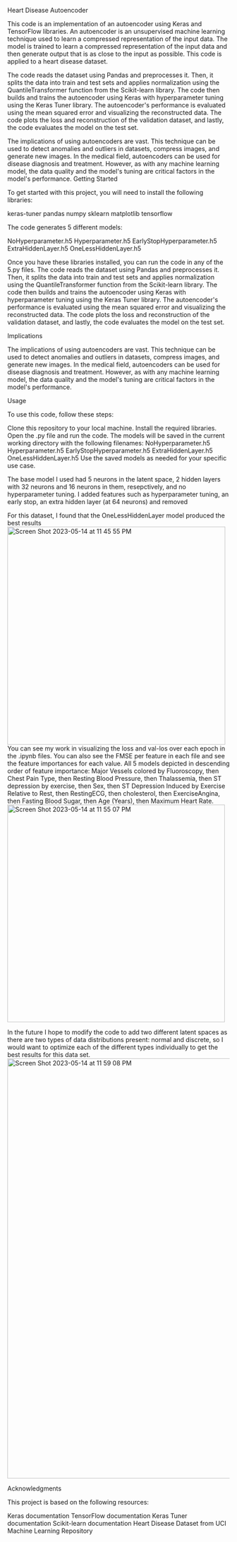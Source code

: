 Heart Disease Autoencoder

This code is an implementation of an autoencoder using Keras and TensorFlow libraries. An autoencoder is an unsupervised machine learning technique used to learn a compressed representation of the input data. The model is trained to learn a compressed representation of the input data and then generate output that is as close to the input as possible. This code is applied to a heart disease dataset.

The code reads the dataset using Pandas and preprocesses it. Then, it splits the data into train and test sets and applies normalization using the QuantileTransformer function from the Scikit-learn library. The code then builds and trains the autoencoder using Keras with hyperparameter tuning using the Keras Tuner library. The autoencoder's performance is evaluated using the mean squared error and visualizing the reconstructed data. The code plots the loss and reconstruction of the validation dataset, and lastly, the code evaluates the model on the test set.

The implications of using autoencoders are vast. This technique can be used to detect anomalies and outliers in datasets, compress images, and generate new images. In the medical field, autoencoders can be used for disease diagnosis and treatment. However, as with any machine learning model, the data quality and the model's tuning are critical factors in the model's performance.
Getting Started

To get started with this project, you will need to install the following libraries:

keras-tuner
pandas
numpy
sklearn
matplotlib
tensorflow

The code generates 5 different models:

NoHyperparameter.h5
Hyperparameter.h5
EarlyStopHyperparameter.h5
ExtraHiddenLayer.h5
OneLessHiddenLayer.h5

Once you have these libraries installed, you can run the code in any of the 5.py files. The code reads the dataset using Pandas and preprocesses it. Then, it splits the data into train and test sets and applies normalization using the QuantileTransformer function from the Scikit-learn library. The code then builds and trains the autoencoder using Keras with hyperparameter tuning using the Keras Tuner library. The autoencoder's performance is evaluated using the mean squared error and visualizing the reconstructed data. The code plots the loss and reconstruction of the validation dataset, and lastly, the code evaluates the model on the test set.


Implications

The implications of using autoencoders are vast. This technique can be used to detect anomalies and outliers in datasets, compress images, and generate new images. In the medical field, autoencoders can be used for disease diagnosis and treatment. However, as with any machine learning model, the data quality and the model's tuning are critical factors in the model's performance.

Usage

To use this code, follow these steps:

Clone this repository to your local machine.
Install the required libraries.
Open the .py file and run the code.
The models will be saved in the current working directory with the following filenames:
NoHyperparameter.h5
Hyperparameter.h5
EarlyStopHyperparameter.h5
ExtraHiddenLayer.h5
OneLessHiddenLayer.h5
Use the saved models as needed for your specific use case.

The base model I used had 5 neurons in the latent space, 2 hidden layers with 32 neurons and 16 neurons in them, resepctively, and no hyperparameter tuning. I added features such as hyperparameter tuning, an early stop, an extra hidden layer (at 64 neurons) and removed

For this dataset, I found that the OneLessHiddenLayer model produced the best results <img width="494" alt="Screen Shot 2023-05-14 at 11 45 55 PM" src="https://github.com/mpirko/Heart-Disease-Autoencoder/assets/69722618/7ec27c86-4cbe-4bd5-aad1-22f0998ee474">
You can see my work in visualizing the loss and val-los over each epoch in the .ipynb files. You can also see the FMSE per feature in each file and see the feature importances for each value. All 5 models depicted in descending order of feature importance: Major Vessels colored by Fluoroscopy, then Chest Pain Type, then Resting Blood Pressure, then Thalassemia, then ST depression by exercise, then Sex, then ST Depression Induced by Exercise Relative to Rest, then RestingECG, then cholesterol, then ExerciseAngina, then Fasting Blood Sugar, then Age (Years), then Maximum Heart Rate.
<img width="493" alt="Screen Shot 2023-05-14 at 11 55 07 PM" src="https://github.com/mpirko/Heart-Disease-Autoencoder/assets/69722618/09beaa82-7791-461d-8a20-0edb64958559">

In the future I hope to modify the code to add two different latent spaces as there are two types of data distributions present: normal and discrete, so I would want to optimize each of the different types individually to get the best results for this data set.
<img width="952" alt="Screen Shot 2023-05-14 at 11 59 08 PM" src="https://github.com/mpirko/Heart-Disease-Autoencoder/assets/69722618/16d35f0c-77d7-4e25-aa11-7d721201a69f">

Acknowledgments


This project is based on the following resources:

Keras documentation
TensorFlow documentation
Keras Tuner documentation
Scikit-learn documentation
Heart Disease Dataset from UCI Machine Learning Repository
